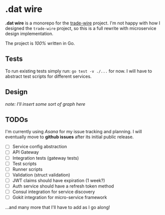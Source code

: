# .dat wire

**.dat wire** is a monorepo for the [trade-wire](https://github.com/gregtandiono/trade-wire) project. I'm not happy with how I designed the `trade-wire` project, so this is a full rewrite with microservice design implementation. 

The project is *100%* written in Go.

## Tests

To run existing tests simply run: `go test -v ./...` for now.
I will have to abstract test scripts for different services.

## Design

*note: I'll insert some sort of graph here*

## TODOs

I'm currently using *Asana* for my issue tracking and planning. I will eventually move to **github issues** after its initial public release.

- [ ] Service config abstraction
- [ ] API Gateway
- [ ] Integration tests (gateway tests)
- [ ] Test scripts
- [ ] Runner scripts
- [ ] Validation (struct validation)
- [ ] JWT claims should have expiration (1 week?)
- [ ] Auth service should have a refresh token method
- [ ] Consul integration for service discovery
- [ ] Gokit integration for micro-service framework

...and many more that I'll have to add as I go along!
